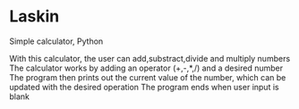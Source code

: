 # Laskin
Simple calculator, Python

With this calculator, the user can add,substract,divide and multiply numbers
The calculator works by adding an operator (+,-,*,/) and a desired number
The program then prints out the current value of the number, which can be updated with the desired operation
The program ends when user input is blank

